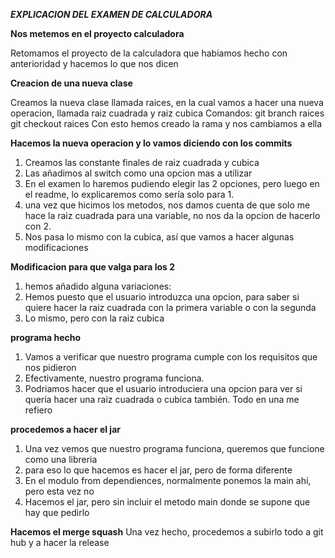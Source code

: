 ***EXPLICACION DEL EXAMEN DE CALCULADORA***

**Nos metemos en el proyecto calculadora**

Retomamos el proyecto de la calculadora que habiamos hecho con anterioridad y hacemos lo que nos dicen

**Creacion de una nueva clase**

Creamos la nueva clase llamada raices, en la cual vamos a hacer una  nueva operacion, llamada raiz cuadrada y raiz cubica
Comandos:
git branch raices
git checkout raices
Con esto hemos creado la rama y nos cambiamos a ella

**Hacemos la nueva operacion y lo vamos diciendo con los commits**

1. Creamos las constante finales de raiz cuadrada y cubica
2. Las añadimos al switch como una opcion mas a utilizar
3. En el examen lo haremos pudiendo elegir las 2 opciones, pero luego en el readme, lo explicaremos como sería solo para 1.
4. una vez que hicimos los metodos, nos damos cuenta de que solo me hace la raiz cuadrada para una variable, no nos da la opcion de hacerlo con 2.
5. Nos pasa lo mismo con la cubica, así que vamos a hacer algunas modificaciones

**Modificacion para que valga para los 2**

1. hemos añadido alguna variaciones:
2. Hemos puesto que el usuario introduzca una opcion, para saber si quiere hacer la raiz cuadrada con la primera variable o con la segunda
3. Lo mismo, pero con la raiz cubica

**programa hecho**

1. Vamos a verificar que nuestro programa cumple con los requisitos que nos pidieron
2. Efectivamente, nuestro programa funciona.
3. Podriamos hacer que el usuario introduciera una opcion para ver si quería hacer una raiz cuadrada o cubica también. Todo en una me refiero

**procedemos a hacer el jar**

1. Una vez vemos que nuestro programa funciona, queremos que funcione como una libreria
2. para eso lo que hacemos es hacer el jar, pero de forma diferente
3. En el modulo from dependiences, normalmente ponemos la main ahí, pero esta vez no
4. Hacemos el jar, pero sin incluir el metodo main donde se supone que hay que pedirlo

**Hacemos el merge squash**
Una vez hecho, procedemos a subirlo todo a git hub y a hacer la release